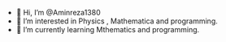 - 👋 Hi, I’m @Aminreza1380
- 👀 I’m interested in Physics , Mathematica and programming.
- 🌱 I’m currently learning Mthematics and programming.

<!---
Aminreza1380/Aminreza1380 is a ✨ special ✨ repository because its `README.md` (this file) appears on your GitHub profile.
You can click the Preview link to take a look at your changes.
--->
